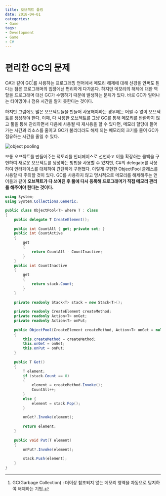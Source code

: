 ```yaml
---
title: 오브젝트 풀링
date: 2018-04-01
categories:
- Game
tags:
- Development
- Game
- C#
---
```


#  편리한  GC의 문제

 C#과 같이 GC[^GC]를 사용하는 프로그래밍 언어에서 메모리 해제에 대해 신경을 안써도 된다는 점은 프로그래머의 입장에선 편리하게 다가온다. 하지만 메모리의 해제에 대한 역할을 프로그래머 대신 GC가 수행하기 때문에 발생하는 문제가 있다. 바로 GC가 일어나는 타이밍이나 점유 시간을 알지 못한다는 것이다.

[^GC]: GC(Garbage Collection) : 더이상 참조되지 않는 메모리 영역을 자동으로 탐지하여 해제하는 기법.

 하지만 그럼에도 많은 오브젝트들을 만들어 사용해야하는 경우에는 어쩔 수 없이 오브젝트를 생성해야 한다. 이때, 다 사용한 오브젝트를 그냥 GC를 통해 메모리를 반환하지 않고 풀을 통해 관리하면서 다음에 사용될 때 재사용을 할 수 있다면, 메모리 할당에 들어가는 시간과 리소스를 줄이고 GC가 불리더라도 해제 되는 메모리의 크기를 줄여 GC가 점유하는 시간을 줄일 수 있다.

![object pooling](https://user-images.githubusercontent.com/18159012/38173328-950fd4b0-35f7-11e8-8ac0-f8a143f12887.png)

 보통 오브젝트를 만들어주는 팩토리를 인터페이스로 선언하고 이를 확장하는 콜백을 구현하여 새로운 오브젝트를 생성하는 방법을 사용할 수 있지만, C#의 delegate를 사용하여 인터페이스를 대체하여 간단하게 구현했다. 이렇게 구현한 ObjectPool 클래스를 사용할 때 주의할 것이 있다. GC를 사용하지 않고 명시적으로 메모리를 해제해주는 언어들과 같이 **오브젝트가 다 쓰여진 후 풀에 다시 등록해 프로그래머가 직접 메모리 관리를 해주어야 한다는 것이다.**



```c#
using System;
using System.Collections.Generic;

public class ObjectPool<T> where T : class
{
    public delegate T CreateElement();
    
    public int CountAll { get; private set; }
    public int CountActive
    {
     	get
        {
            return CountAll - CountInactive;
        }
    }
    public int CountInactive
    {
        get
        {
            return stack.Count;
        }
    }
	
    private readonly Stack<T> stack = new Stack<T>();
    
	private readonly CreateElement createMethod;
	private readonly Action<T> onGet;
	private readonly Action<T> onPut;
	
    public ObjectPool(CreateElement createMethod, Action<T> onGet = null, Action<T> onPut = null)
    {
        this.createMethod = createMethod;
        this.onGet = onGet;
        this.onPut = onPut;
    }
    
    public T Get()
    {
    	T element;
    	if (stack.Count == 0) 
        {
            element = createMethod.Invoke();
            CountAll++;
        }
        else {
            element = stack.Pop();
        }
        
        onGet?.Invoke(element);
        
        return element;
    }
    
    public void Put(T element)
    {
    	onPut?.Invoke(element);
    	
    	stack.Push(element);
    }
}
```

